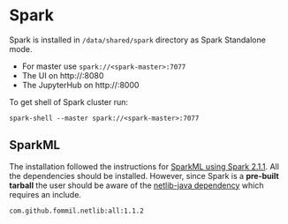 # Spark

Spark is installed in `/data/shared/spark` directory as Spark Standalone mode.
* For master use `spark://<spark-master>:7077`
* The UI on http://<spark-master>:8080
* The JupyterHub on http://<spark-master>:8000

To get shell of Spark cluster run:
```
spark-shell --master spark://<spark-master>:7077
```

## SparkML
The installation followed the instructions for [SparkML using Spark 2.1.1](http://spark.apache.org/docs/latest/ml-guide.html).
All the dependencies should be installed. However, since Spark is a **pre-built tarball** the user should be aware of the [netlib-java dependency](http://spark.apache.org/docs/latest/ml-guide.html#dependencies) which requires an include.
```
com.github.fommil.netlib:all:1.1.2
```
